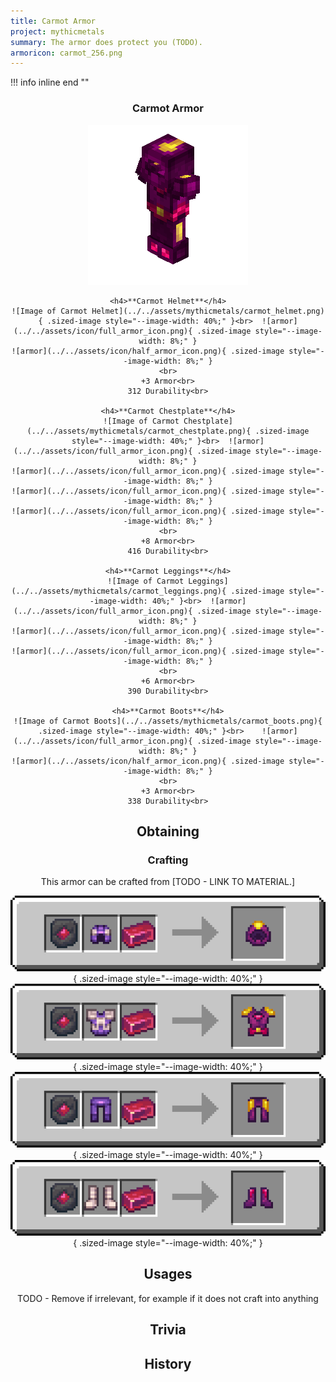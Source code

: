 ```yaml
---
title: Carmot Armor
project: mythicmetals
summary: The armor does protect you (TODO).
armoricon: carmot_256.png
---
```


!!! info inline end ""
    <center class=tooltip>
    <h3>**Carmot Armor**</h3>
    ![WRITE ALT TEXT HERE](../../assets/armor-models/256/carmot_256.png)<br>

	<h4>**Carmot Helmet**</h4>
	![Image of Carmot Helmet](../../assets/mythicmetals/carmot_helmet.png){ .sized-image style="--image-width: 40%;" }<br>	![armor](../../assets/icon/full_armor_icon.png){ .sized-image style="--image-width: 8%;" }
	![armor](../../assets/icon/half_armor_icon.png){ .sized-image style="--image-width: 8%;" }
	<br>
	+3 Armor<br>
	312 Durability<br>

	<h4>**Carmot Chestplate**</h4>
	![Image of Carmot Chestplate](../../assets/mythicmetals/carmot_chestplate.png){ .sized-image style="--image-width: 40%;" }<br>	![armor](../../assets/icon/full_armor_icon.png){ .sized-image style="--image-width: 8%;" }
	![armor](../../assets/icon/full_armor_icon.png){ .sized-image style="--image-width: 8%;" }
	![armor](../../assets/icon/full_armor_icon.png){ .sized-image style="--image-width: 8%;" }
	![armor](../../assets/icon/full_armor_icon.png){ .sized-image style="--image-width: 8%;" }
	<br>
	+8 Armor<br>
	416 Durability<br>

	<h4>**Carmot Leggings**</h4>
	![Image of Carmot Leggings](../../assets/mythicmetals/carmot_leggings.png){ .sized-image style="--image-width: 40%;" }<br>	![armor](../../assets/icon/full_armor_icon.png){ .sized-image style="--image-width: 8%;" }
	![armor](../../assets/icon/full_armor_icon.png){ .sized-image style="--image-width: 8%;" }
	![armor](../../assets/icon/full_armor_icon.png){ .sized-image style="--image-width: 8%;" }
	<br>
	+6 Armor<br>
	390 Durability<br>

	<h4>**Carmot Boots**</h4>
	![Image of Carmot Boots](../../assets/mythicmetals/carmot_boots.png){ .sized-image style="--image-width: 40%;" }<br>	![armor](../../assets/icon/full_armor_icon.png){ .sized-image style="--image-width: 8%;" }
	![armor](../../assets/icon/half_armor_icon.png){ .sized-image style="--image-width: 8%;" }
	<br>
	+3 Armor<br>
	338 Durability<br>


## Obtaining

### Crafting

This armor can be crafted from [TODO - LINK TO MATERIAL.]

![Image of the recipe for Carmot Helmet](../../assets/mythicmetals/recipes/armor/carmot_helmet.png){ .sized-image style="--image-width: 40%;" }
![Image of the recipe for Carmot Chestplate](../../assets/mythicmetals/recipes/armor/carmot_chestplate.png){ .sized-image style="--image-width: 40%;" }
![Image of the recipe for Carmot Leggings](../../assets/mythicmetals/recipes/armor/carmot_leggings.png){ .sized-image style="--image-width: 40%;" }
![Image of the recipe for Carmot Boots](../../assets/mythicmetals/recipes/armor/carmot_boots.png){ .sized-image style="--image-width: 40%;" }

## Usages

TODO - Remove if irrelevant, for example if it does not craft into anything

## Trivia

## History

